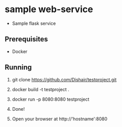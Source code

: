 **sample web-service**
=============================
- Sample flask service

## **Prerequisites**
- Docker

## **Running**
1. git clone https://github.com/Dishair/testproject.git
2. docker build -t testproject .
3. docker run -p 8080:8080 testproject
4. Done!

5. Open your browser at http://'hostname':8080
